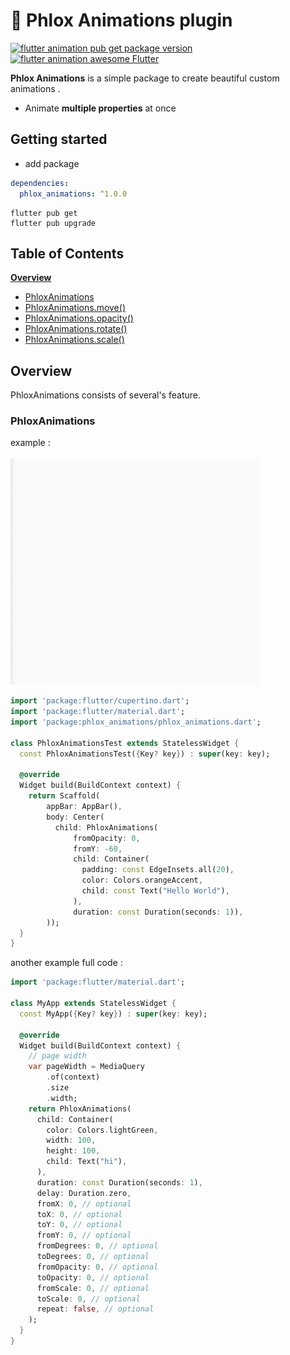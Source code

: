 # 📱 Phlox Animations plugin

[![flutter animation pub get package version](https://img.shields.io/badge/pub-1.0.0-red)](https://pub.dev/packages/phlox_animations)
[![flutter animation awesome Flutter](https://img.shields.io/badge/awesome-Flutter-blue)](https://pub.dev/packages/phlox_animations)

**Phlox Animations** is a simple package to create beautiful custom animations . 
- Animate **multiple properties** at once

## Getting started

- add package

```yaml
dependencies:
  phlox_animations: ^1.0.0
```

```commandline
flutter pub get
flutter pub upgrade
```

<!-- #toc -->

## Table of Contents

[**Overview**](#overview)

- [PhloxAnimations](#PhloxAnimations)
- [PhloxAnimations.move()]()
- [PhloxAnimations.opacity()]()
- [PhloxAnimations.rotate()]()
- [PhloxAnimations.scale()]()

<!-- // end of #toc -->

## Overview

PhloxAnimations consists of several's feature.

### PhloxAnimations

example :
<br><br>
<img src="https://github.com/phloxCompany/flutter_phlox_animations/blob/master/readme_files/phlox_animation_01.gif?raw=true" width="400" alt="Flutter animations"/>

```dart
import 'package:flutter/cupertino.dart';
import 'package:flutter/material.dart';
import 'package:phlox_animations/phlox_animations.dart';

class PhloxAnimationsTest extends StatelessWidget {
  const PhloxAnimationsTest({Key? key}) : super(key: key);

  @override
  Widget build(BuildContext context) {
    return Scaffold(
        appBar: AppBar(),
        body: Center(
          child: PhloxAnimations(
              fromOpacity: 0,
              fromY: -60,
              child: Container(
                padding: const EdgeInsets.all(20),
                color: Colors.orangeAccent,
                child: const Text("Hello World"),
              ),
              duration: const Duration(seconds: 1)),
        ));
  }
}
```


another example full code :
```dart
import 'package:flutter/material.dart';

class MyApp extends StatelessWidget {
  const MyApp({Key? key}) : super(key: key);

  @override
  Widget build(BuildContext context) {
    // page width 
    var pageWidth = MediaQuery
        .of(context)
        .size
        .width;
    return PhloxAnimations(
      child: Container(
        color: Colors.lightGreen,
        width: 100,
        height: 100,
        child: Text("hi"),
      ),
      duration: const Duration(seconds: 1),
      delay: Duration.zero,
      fromX: 0, // optional
      toX: 0, // optional
      toY: 0, // optional
      fromY: 0, // optional
      fromDegrees: 0, // optional
      toDegrees: 0, // optional
      fromOpacity: 0, // optional
      toOpacity: 0, // optional
      fromScale: 0, // optional
      toScale: 0, // optional
      repeat: false, // optional
    );
  }
}
```
